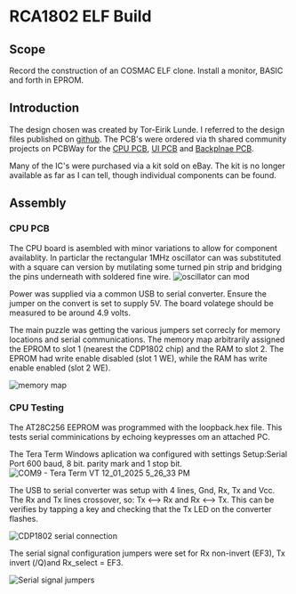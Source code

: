 # RCA1802 ELF Build

## Scope

Record the construction of an COSMAC ELF clone. Install a monitor, BASIC and forth in EPROM.

## Introduction

The design chosen was created by Tor-Eirik Lunde. I referred to the design files published on [github](https://github.com/tebl/RC1802-Cosmac-ELF). 
The PCB's were ordered via th shared community projects on PCBWay for the [CPU PCB](https://www.pcbway.com/project/shareproject/RC1802_Cosmac_ELF__CPU_module_revision_E_.html?inviteid=88707), [UI PCB](https://www.pcbway.com/project/shareproject/RC1802_Cosmac_ELF__UI_module_revision_E_.html?inviteid=88707) and [Backplnae PCB](https://www.pcbway.com/project/shareproject/RC6502_Apple_1_Replica__Backplane_module_revision_A_.html).

Many of the IC's were purchased via a kit sold on eBay. The kit is no longer available as far as I can tell, though individual components can be found.

## Assembly

### CPU PCB

The CPU board is asembled with minor variations to allow for component availablity. In particlar the rectangular 1MHz oscillator can was substituted with a square can version by mutilating some turned pin strip and bridging the pins underneath with soldered fine wire. 
![oscillator can mod](https://github.com/user-attachments/assets/b8bdb12a-2c62-495b-834b-8651e8762d8e)

Power was supplied via a common USB to serial converter. Ensure the jumper on the convert is set to supply 5V. The board volatege should be measured to be around 4.9 volts.

The main puzzle was getting the various jumpers set correcly for memory locations and serial communications. The memory map arbitrarily assigned the EPROM to slot 1 (nearest the CDP1802 chip) and the RAM to slot 2. The EPROM had write enable disabled (slot 1 WE), while the RAM has write enable enabled (slot 2 WE).

![memory map](https://github.com/user-attachments/assets/46a9924d-6826-4a16-9c2e-f648abba5d77)


### CPU Testing

The AT28C256 EEPROM was programmed with the loopback.hex file. This tests serial comminications by echoing keypresses om an attached PC. 

The Tera Term Windows aplication wa configured with settings Setup:Serial Port 600 baud, 8 bit. parity mark and 1 stop bit. 
![COM9 - Tera Term VT 12_01_2025 5_26_33 PM](https://github.com/user-attachments/assets/ac78f7d0-f8a7-40f6-b2cb-c1115c2d62a1)

The USB to serial converter was setup with 4 lines, Gnd, Rx, Tx and Vcc. The Rx and Tx lines crossover, so: Tx <--> Rx and Rx <--> Tx. This can be verifies by tapping a key and checking that the Tx LED on the converter flashes.

![CDP1802 serial connection](https://github.com/user-attachments/assets/dbf6cce9-fa8b-4102-9c05-0792b4163a77)

The serial signal configuration jumpers were set for Rx non-invert (EF3), Tx invert (/Q)and Rx_select = EF3.

![Serial signal jumpers](https://github.com/user-attachments/assets/c72e4d6e-070c-4ffa-8966-7027a7afdc20)

